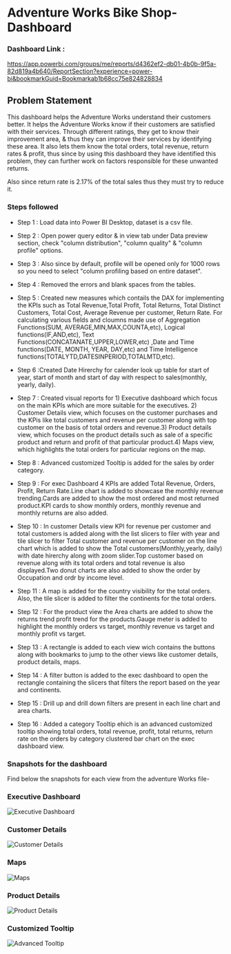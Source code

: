 
# Adventure Works Bike Shop-Dashboard

### Dashboard Link :
https://app.powerbi.com/groups/me/reports/d4362ef2-db01-4b0b-9f5a-82d819a4b640/ReportSection?experience=power-bi&bookmarkGuid=Bookmarkab1b68cc75e824828834

## Problem Statement

This dashboard helps the Adventure Works understand their customers better. It helps the Adventure Works know if their customers are satisfied with their services. Through different ratings, they get to know their improvement area, & thus they can improve their services by identifying these area. It also lets them know the total orders, total revenue, return rates & profit, thus since by using this dashboard they have identified this problem, they can further work on factors responsible for these unwanted returns.


Also since return rate is 2.17% of the total sales thus they must try to reduce it.


### Steps followed 

- Step 1 : Load data into Power BI Desktop, dataset is a csv file.

- Step 2 : Open power query editor & in view tab under Data preview section, check "column distribution", "column quality" & "column profile" options.

- Step 3 : Also since by default, profile will be opened only for 1000 rows so you need to select "column profiling based on entire dataset".

- Step 4 : Removed the errors and blank spaces from the tables.

- Step 5 : Created new measures which contails the DAX for implementing the KPIs such as Total Revenue,Total Profit, Total Returns, Total Distinct Customers, Total Cost, Average Revenue per customer, Return Rate. For calculating various fields and cloumns made use of Aggregation Functions(SUM, AVERAGE,MIN,MAX,COUNTA,etc), Logical functions(IF,AND,etc), Text Functions(CONCATANATE,UPPER,LOWER,etc) ,Date and Time functions(DATE, MONTH, YEAR, DAY,etc) and Time Intelligence functions(TOTALYTD,DATESINPERIOD,TOTALMTD,etc).

- Step 6 :Created Date Hirerchy for calender look up table for start of year, start of month and start of day with respect to sales(monthly, yearly, daily). 

- Step 7 : Created visual reports for 1) Executive dashboard which focus on the main KPIs which are more suitable for the executives. 2) Customer Details view, which focuses on the customer purchases and the KPis like total customers and revenue per customer along with top customer on the basis of total orders and revenue.3) Product details view, which focuses on the product details such as sale of a specific product and return and profit of that particular product.4) Maps view, which highlights the total orders for particular regions on the map.

- Step 8 : Advanced customized Tooltip is added for the sales by order category.

- Step 9 : For exec Dashboard 4 KPIs are added Total Revenue, Orders, Profit, Return Rate.Line chart is added to showcase the monthly revenue trending.Cards are added to show the most ordered and most returned product.KPI cards to show monthly orders, monthly revenue and monthly returns are also added.
           
           
- Step 10 : In customer Details view KPI for revenue per customer and total customers is added along with the list slicers to filer with year and tile slicer to filter Total customer and revenue per customer on the line chart which is added to show the Total customers(Monthly,yearly, daily) with date hirerchy along with zoom slider.Top customer based on revenue along with its total orders and total revenue is also displayed.Two donut charts are also added to show the order by Occupation and ordr by income level.

- Step 11 : A map is added for the country visibility for the total orders. Also, the tile slicer is added to filter the continents for the total orders.

- Step 12 : For the product view the Area charts are added to show the returns trend profit trend for the products.Gauge meter is added to highlight the monthly orders vs target, monthly revenue vs target and monthly profit vs target.

- Step 13 : A rectangle is added to each view wich contains the buttons along with bookmarks to jump to the other views like customer details, product details, maps.

- Step 14 : A filter button is added to the exec dashboard to open the rectangle containing the slicers that filters the report based on the year and continents.

        
- Step 15 : Drill up and drill down filters are present in each line chart and area charts.
        
 - Step 16 : Added a category Tooltip ehich is an advanced customized tooltip showing total orders, total revenue, profit, total returns, return rate on the orders by category clustered bar chart on the exec dashboard view.
 
 ### Snapshots for the dashboard 
 
Find below the snapshots for each view from the adventure Works file-

 ### Executive Dashboard

![Executive Dashboard](https://github.com/atha31071999/Test/assets/81071748/d0901fc7-d98a-4994-a1e7-919f836d1ad5)


### Customer Details

![Customer Details](https://github.com/atha31071999/Test/assets/81071748/1451b12e-bd9f-4a26-a0f8-42571ed5db69)


### Maps

![Maps](https://github.com/atha31071999/Test/assets/81071748/df27d075-f644-4ee8-a54c-ae32ba084f72)


### Product Details

![Product Details](https://github.com/atha31071999/Test/assets/81071748/a444f617-6134-4f5f-8e83-1da24f20d9fe)


### Customized Tooltip

![Advanced Tooltip](https://github.com/atha31071999/Test/assets/81071748/ff568ade-bc70-428f-b15d-c724bf2e1683)
